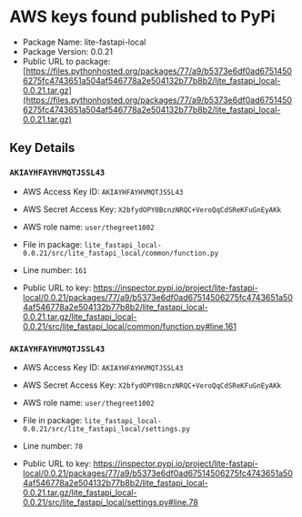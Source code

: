 # AWS keys found published to PyPi

* Package Name: lite-fastapi-local
* Package Version: 0.0.21
* Public URL to package: [https://files.pythonhosted.org/packages/77/a9/b5373e6df0ad67514506275fc4743651a504af546778a2e504132b77b8b2/lite_fastapi_local-0.0.21.tar.gz](https://files.pythonhosted.org/packages/77/a9/b5373e6df0ad67514506275fc4743651a504af546778a2e504132b77b8b2/lite_fastapi_local-0.0.21.tar.gz)

## Key Details

### `AKIAYHFAYHVMQTJSSL43`

* AWS Access Key ID: `AKIAYHFAYHVMQTJSSL43`
* AWS Secret Access Key: `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` 
* AWS role name: `user/thegreet1002`
* File in package: `lite_fastapi_local-0.0.21/src/lite_fastapi_local/common/function.py`
* Line number: `161`

* Public URL to key: https://inspector.pypi.io/project/lite-fastapi-local/0.0.21/packages/77/a9/b5373e6df0ad67514506275fc4743651a504af546778a2e504132b77b8b2/lite_fastapi_local-0.0.21.tar.gz/lite_fastapi_local-0.0.21/src/lite_fastapi_local/common/function.py#line.161



### `AKIAYHFAYHVMQTJSSL43`

* AWS Access Key ID: `AKIAYHFAYHVMQTJSSL43`
* AWS Secret Access Key: `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` 
* AWS role name: `user/thegreet1002`
* File in package: `lite_fastapi_local-0.0.21/src/lite_fastapi_local/settings.py`
* Line number: `78`

* Public URL to key: https://inspector.pypi.io/project/lite-fastapi-local/0.0.21/packages/77/a9/b5373e6df0ad67514506275fc4743651a504af546778a2e504132b77b8b2/lite_fastapi_local-0.0.21.tar.gz/lite_fastapi_local-0.0.21/src/lite_fastapi_local/settings.py#line.78


